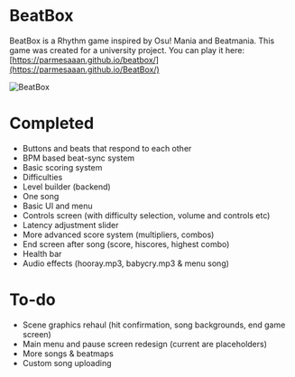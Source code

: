 # BeatBox
BeatBox is a Rhythm game inspired by Osu! Mania and Beatmania. This game was created for a university project.
You can play it here: [https://parmesaaan.github.io/beatbox/](https://parmesaaan.github.io/BeatBox/)

![BeatBox](https://user-images.githubusercontent.com/56564386/171478001-3012f60c-05bb-4213-a4f5-d7398a4a3944.png)

# Completed
* Buttons and beats that respond to each other
* BPM based beat-sync system
* Basic scoring system
* Difficulties
* Level builder (backend)
* One song
* Basic UI and menu
* Controls screen (with difficulty selection, volume and controls etc)
* Latency adjustment slider
* More advanced score system (multipliers, combos)
* End screen after song (score, hiscores, highest combo)
* Health bar
* Audio effects (hooray.mp3, babycry.mp3 & menu song)

# To-do
* Scene graphics rehaul (hit confirmation, song backgrounds, end game screen)
* Main menu and pause screen redesign (current are placeholders)
* More songs & beatmaps
* Custom song uploading
